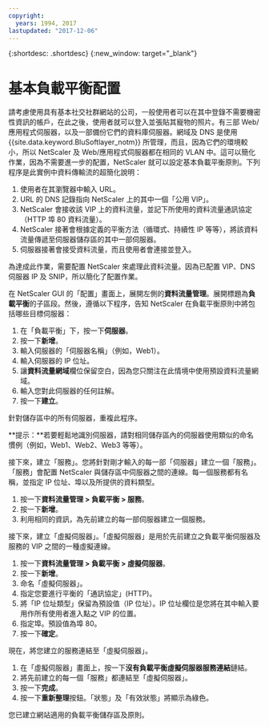 ```yaml
---
copyright:
  years: 1994, 2017
lastupdated: "2017-12-06"
---
```


{:shortdesc: .shortdesc}
{:new_window: target="_blank"}

# 基本負載平衡配置
請考慮使用具有基本社交社群網站的公司，一般使用者可以在其中登錄不需要機密性資訊的帳戶，在此之後，使用者就可以登入並張貼其寵物的照片。有三部 Web/應用程式伺服器，以及一部備份它們的資料庫伺服器。網域及 DNS 是使用 {{site.data.keyword.BluSoftlayer_notm}} 所管理，而且，因為它們的環境較小，所以 NetScaler 及 Web/應用程式伺服器都在相同的 VLAN 中。這可以簡化作業，因為不需要進一步的配置，NetScaler 就可以設定基本負載平衡原則。下列程序是此實例中資料傳輸流的超簡化說明：

1. 使用者在其瀏覽器中輸入 URL。
2. URL 的 DNS 記錄指向 NetScaler 上的其中一個「公用 VIP」。
3. NetScaler 會接收該 VIP 上的資料流量，並記下所使用的資料流量通訊協定（HTTP 埠 80 資料流量）。
4. NetScaler 接著會根據定義的平衡方法（循環式、持續性 IP 等等），將該資料流量傳遞至伺服器儲存區的其中一部伺服器。
5. 伺服器接著會接受資料流量，而且使用者會連接並登入。

為達成此作業，需要配置 NetScaler 來處理此資料流量。因為已配置 VIP、DNS 伺服器 IP 及 SNIP，所以簡化了配置作業。 

在 NetScaler GUI 的「配置」畫面上，展開左側的**資料流量管理**。展開標題為**負載平衡**的子區段。然後，遵循以下程序，告知 NetScaler 在負載平衡原則中將包括哪些目標伺服器：

1. 在「負載平衡」下，按一下**伺服器**。
2. 按一下**新增**。
3. 輸入伺服器的「伺服器名稱」（例如，Web1）。
4. 輸入伺服器的 IP 位址。
5. 讓**資料流量網域**欄位保留空白，因為您只關注在此情境中使用預設資料流量網域。
6. 輸入您對此伺服器的任何註解。
7. 按一下**建立**。

針對儲存區中的所有伺服器，重複此程序。  

**提示：**若要輕鬆地識別伺服器，請對相同儲存區內的伺服器使用類似的命名慣例（例如，Web1、Web2、Web3 等等）。

接下來，建立「服務」。您將針對剛才輸入的每一部「伺服器」建立一個「服務」。「服務」會配置 NetScaler 與儲存區中伺服器之間的連線。每一個服務都有名稱，並指定 IP 位址、埠以及所提供的資料類型。

1. 按一下**資料流量管理 > 負載平衡 > 服務**。
2. 按一下**新增**。
3. 利用相同的資訊，為先前建立的每一部伺服器建立一個服務。

接下來，建立「虛擬伺服器」。「虛擬伺服器」是用於先前建立之負載平衡伺服器及服務的 VIP 之間的一種虛擬連線。

1. 按一下**資料流量管理 > 負載平衡 > 虛擬伺服器**。
2. 按一下**新增**。
3. 命名「虛擬伺服器」。
4. 指定您要進行平衡的「通訊協定」(HTTP)。
5. 將「IP 位址類型」保留為預設值（IP 位址）。IP 位址欄位是您將在其中輸入要用作所有使用者進入點之 VIP 的位置。
6. 指定埠。預設值為埠 80。
7. 按一下**確定**。

現在，將您建立的服務連結至「虛擬伺服器」。

1. 在「虛擬伺服器」畫面上，按一下**沒有負載平衡虛擬伺服器服務連結**鏈結。
2. 將先前建立的每一個「服務」都連結至「虛擬伺服器」。
3. 按一下**完成**。
4. 按一下**重新整理**按鈕。「狀態」及「有效狀態」將顯示為綠色。

您已建立網站適用的負載平衡儲存區及原則。
